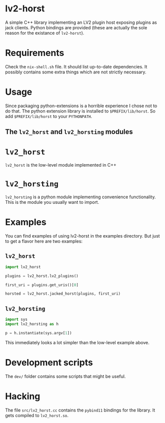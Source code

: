 # lv2-horst

A simple C++ library implementing an LV2 plugin host exposing plugins as jack clients. Python bindings are provided (these are actually the sole reason for the existance of `lv2-horst`).

# Requirements

Check the `nix-shell.sh` file. It should list up-to-date dependencies. It possibly contains some extra things which are not strictly necessary.

# Usage

Since packaging python-extensions is a horrible experience I chose not to do that. The python extension library is installed to `$PREFIX/lib/horst`. So add `$PREFIX/lib/horst` to your `PYTHONPATH`.

## The `lv2_horst` and `lv2_horsting` modules

# `lv2_horst`

`lv2_horst` is the low-level module implemented in C++

# `lv2_horsting`

`lv2_horsting` is a python module implementing convenience functionality. This is the module you usually want to import.

# Examples

You can find examples of using lv2-horst in the examples directory. But just to get a flavor here are two examples:

## `lv2_horst`

```python
import lv2_horst

plugins = lv2_horst.lv2_plugins()

first_uri = plugins.get_uris()[0]

horsted = lv2_horst.jacked_horst(plugins, first_uri)

```

## `lv2_horsting`

```python
import sys
import lv2_horsting as h

p = h.instantiate(sys.argv[1])
```

This immediately looks a lot simpler than the low-level example above.

# Development scripts

The `dev/` folder contains some scripts that might be useful.

# Hacking

The file `src/lv2_horst.cc` contains the `pybind11` bindings for the library. It gets compiled to `lv2_horst.so`.

